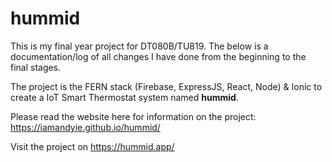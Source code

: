 # hummid

This is my final year project for DT080B/TU819.  The below is a documentation/log of all changes I have done from the 
beginning to the final stages.

The project is the FERN stack (Firebase, ExpressJS, React, Node) & Ionic to create a IoT Smart Thermostat system named 
**hummid**.

Please read the website here for information on the project: https://iamandyie.github.io/hummid/

Visit the project on https://hummid.app/
